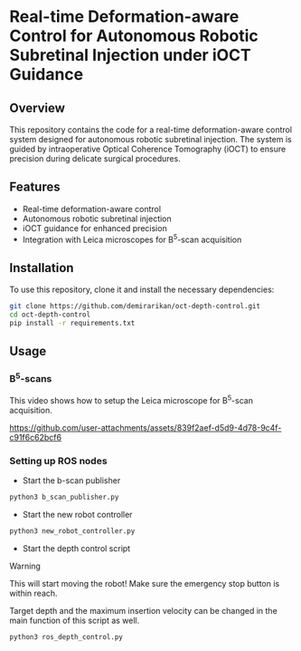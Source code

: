 # Real-time Deformation-aware Control for Autonomous Robotic Subretinal Injection under iOCT Guidance

## Overview 
This repository contains the code for a real-time deformation-aware control system designed for autonomous robotic subretinal injection. The system is guided by intraoperative Optical Coherence Tomography (iOCT) to ensure precision during delicate surgical procedures.

## Features
- Real-time deformation-aware control
- Autonomous robotic subretinal injection
- iOCT guidance for enhanced precision
- Integration with Leica microscopes for B<sup>5</sup>-scan acquisition

## Installation
To use this repository, clone it and install the necessary dependencies:

```bash
git clone https://github.com/demirarikan/oct-depth-control.git
cd oct-depth-control
pip install -r requirements.txt
```
## Usage
### B<sup>5</sup>-scans
This video shows how to setup the Leica microscope for B<sup>5</sup>-scan acquisition.

https://github.com/user-attachments/assets/839f2aef-d5d9-4d78-9c4f-c91f6c62bcf6

### Setting up ROS nodes

- Start the b-scan publisher
```python
python3 b_scan_publisher.py
```
- Start the new robot controller
```python
python3 new_robot_controller.py
```
- Start the depth control script
  
>[!WARNING]
>This will start moving the robot! Make sure the emergency stop button is within reach.

Target depth and the maximum insertion velocity can be changed in the main function of this script as well. 
```python
python3 ros_depth_control.py
```
